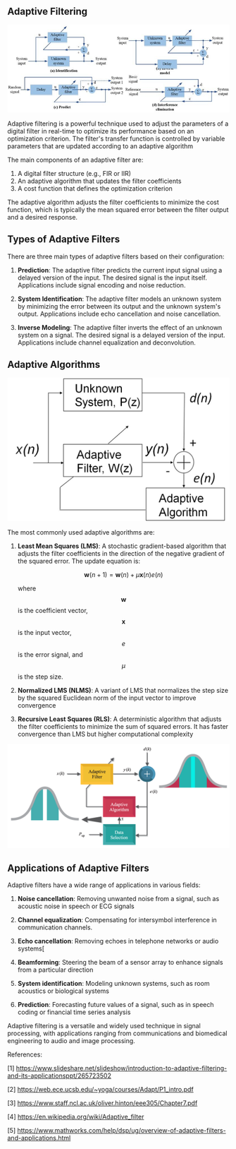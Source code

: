 ## Adaptive Filtering

![alt text](image-2.png)

Adaptive filtering is a powerful technique used to adjust the parameters of a digital filter in real-time to optimize its performance based on an optimization criterion. The filter's transfer function is controlled by variable parameters that are updated according to an adaptive algorithm

The main components of an adaptive filter are:

1. A digital filter structure (e.g., FIR or IIR)
2. An adaptive algorithm that updates the filter coefficients
3. A cost function that defines the optimization criterion

The adaptive algorithm adjusts the filter coefficients to minimize the cost function, which is typically the mean squared error between the filter output and a desired response.

## Types of Adaptive Filters

There are three main types of adaptive filters based on their configuration:

1. **Prediction**: The adaptive filter predicts the current input signal using a delayed version of the input. The desired signal is the input itself. Applications include signal encoding and noise reduction.

2. **System Identification**: The adaptive filter models an unknown system by minimizing the error between its output and the unknown system's output. Applications include echo cancellation and noise cancellation.

3. **Inverse Modeling**: The adaptive filter inverts the effect of an unknown system on a signal. The desired signal is a delayed version of the input. Applications include channel equalization and deconvolution.

## Adaptive Algorithms

![alt text](image.png)

The most commonly used adaptive algorithms are:

1. **Least Mean Squares (LMS)**: A stochastic gradient-based algorithm that adjusts the filter coefficients in the direction of the negative gradient of the squared error. The update equation is:

   $$ \mathbf{w}(n+1) = \mathbf{w}(n) + \mu \mathbf{x}(n) e(n) $$

   where $$\mathbf{w}$$ is the coefficient vector, $$\mathbf{x}$$ is the input vector, $$e$$ is the error signal, and $$\mu$$ is the step size.

2. **Normalized LMS (NLMS)**: A variant of LMS that normalizes the step size by the squared Euclidean norm of the input vector to improve convergence

3. **Recursive Least Squares (RLS)**: A deterministic algorithm that adjusts the filter coefficients to minimize the sum of squared errors. It has faster convergence than LMS but higher computational complexity

![alt text](image-1.png)

## Applications of Adaptive Filters

Adaptive filters have a wide range of applications in various fields:

1. **Noise cancellation**: Removing unwanted noise from a signal, such as acoustic noise in speech or ECG signals

2. **Channel equalization**: Compensating for intersymbol interference in communication channels.

3. **Echo cancellation**: Removing echoes in telephone networks or audio systems[

4. **Beamforming**: Steering the beam of a sensor array to enhance signals from a particular direction

5. **System identification**: Modeling unknown systems, such as room acoustics or biological systems

6. **Prediction**: Forecasting future values of a signal, such as in speech coding or financial time series analysis

Adaptive filtering is a versatile and widely used technique in signal processing, with applications ranging from communications and biomedical engineering to audio and image processing.

References:

[1] https://www.slideshare.net/slideshow/introduction-to-adaptive-filtering-and-its-applicationsppt/265723502

[2] https://web.ece.ucsb.edu/~yoga/courses/Adapt/P1_intro.pdf

[3] https://www.staff.ncl.ac.uk/oliver.hinton/eee305/Chapter7.pdf

[4] https://en.wikipedia.org/wiki/Adaptive_filter

[5] https://www.mathworks.com/help/dsp/ug/overview-of-adaptive-filters-and-applications.html